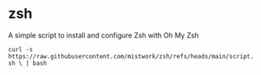 # zsh
A simple script to install and configure Zsh with Oh My Zsh


`curl -s https://raw.githubusercontent.com/mistwork/zsh/refs/heads/main/script.sh \
  | bash`